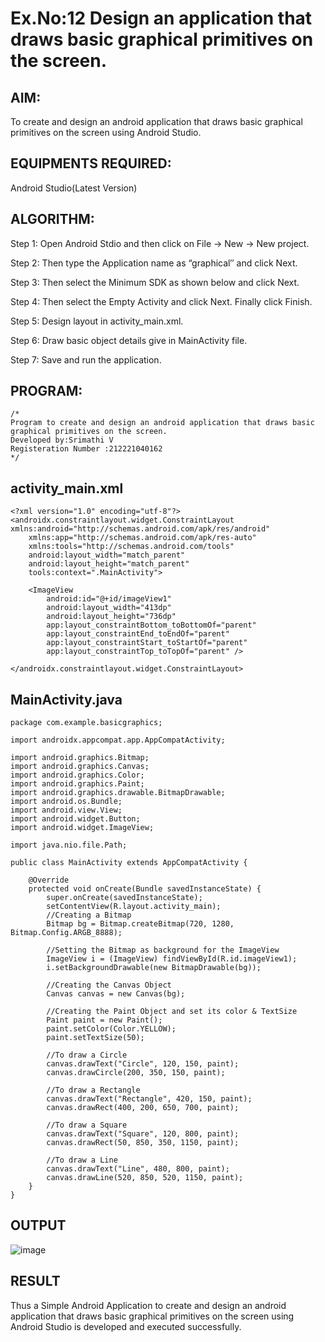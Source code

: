 
# Ex.No:12 Design an application that draws basic graphical primitives on the screen.


## AIM:

To create and design an android application that draws basic graphical primitives on the screen using Android Studio.

## EQUIPMENTS REQUIRED:

Android Studio(Latest Version)

## ALGORITHM:

Step 1: Open Android Stdio and then click on File -> New -> New project.

Step 2: Then type the Application name as “graphical″ and click Next. 

Step 3: Then select the Minimum SDK as shown below and click Next.

Step 4: Then select the Empty Activity and click Next. Finally click Finish.

Step 5: Design layout in activity_main.xml.

Step 6: Draw basic object details give in MainActivity file.

Step 7: Save and run the application.

## PROGRAM:
```
/*
Program to create and design an android application that draws basic graphical primitives on the screen.
Developed by:Srimathi V
Registeration Number :212221040162
*/
```
## activity_main.xml
```
<?xml version="1.0" encoding="utf-8"?>
<androidx.constraintlayout.widget.ConstraintLayout xmlns:android="http://schemas.android.com/apk/res/android"
    xmlns:app="http://schemas.android.com/apk/res-auto"
    xmlns:tools="http://schemas.android.com/tools"
    android:layout_width="match_parent"
    android:layout_height="match_parent"
    tools:context=".MainActivity">

    <ImageView
        android:id="@+id/imageView1"
        android:layout_width="413dp"
        android:layout_height="736dp"
        app:layout_constraintBottom_toBottomOf="parent"
        app:layout_constraintEnd_toEndOf="parent"
        app:layout_constraintStart_toStartOf="parent"
        app:layout_constraintTop_toTopOf="parent" />

</androidx.constraintlayout.widget.ConstraintLayout>
```
## MainActivity.java
```
package com.example.basicgraphics;

import androidx.appcompat.app.AppCompatActivity;

import android.graphics.Bitmap;
import android.graphics.Canvas;
import android.graphics.Color;
import android.graphics.Paint;
import android.graphics.drawable.BitmapDrawable;
import android.os.Bundle;
import android.view.View;
import android.widget.Button;
import android.widget.ImageView;

import java.nio.file.Path;

public class MainActivity extends AppCompatActivity {

    @Override
    protected void onCreate(Bundle savedInstanceState) {
        super.onCreate(savedInstanceState);
        setContentView(R.layout.activity_main);
        //Creating a Bitmap
        Bitmap bg = Bitmap.createBitmap(720, 1280, Bitmap.Config.ARGB_8888);

        //Setting the Bitmap as background for the ImageView
        ImageView i = (ImageView) findViewById(R.id.imageView1);
        i.setBackgroundDrawable(new BitmapDrawable(bg));

        //Creating the Canvas Object
        Canvas canvas = new Canvas(bg);

        //Creating the Paint Object and set its color & TextSize
        Paint paint = new Paint();
        paint.setColor(Color.YELLOW);
        paint.setTextSize(50);

        //To draw a Circle
        canvas.drawText("Circle", 120, 150, paint);
        canvas.drawCircle(200, 350, 150, paint);

        //To draw a Rectangle
        canvas.drawText("Rectangle", 420, 150, paint);
        canvas.drawRect(400, 200, 650, 700, paint);

        //To draw a Square
        canvas.drawText("Square", 120, 800, paint);
        canvas.drawRect(50, 850, 350, 1150, paint);

        //To draw a Line
        canvas.drawText("Line", 480, 800, paint);
        canvas.drawLine(520, 850, 520, 1150, paint);
    }
}
```
## OUTPUT
![image](https://github.com/suryacse05/Mobile-Application-Development/assets/118673240/6d117b11-7211-4bc4-b2d1-cbc9fec3d9d4)
## RESULT
Thus a Simple Android Application to create and design an android application that draws basic graphical primitives on the screen using Android Studio is developed and executed successfully.
